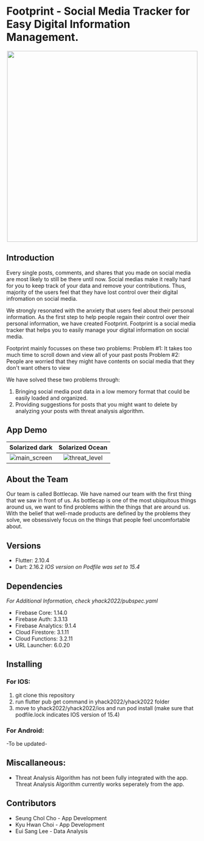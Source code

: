# Footprint - Social Media Tracker for Easy Digital Information Management.
<p align="center">
    <img 
    width="500"
    height="500"
    src="https://user-images.githubusercontent.com/57926472/162923906-efea1e84-8af5-481e-b8a5-a16c3fe828d6.png"
  >
</p>

## Introduction
Every single posts, comments, and shares that you made on social media are most likely to still be there until now. Social medias make it really hard for you to keep track of your data and remove your contributions. Thus, majority of the users feel that they have lost control over their digital infromation on social media.

We strongly resonated with the anxiety that users feel about their personal information. As the first step to help people regain their control over their personal information, we have created Footprint. Footprint is a social media tracker that helps you to easily manage your digital information on social media.

Footprint mainly focusses on these two problems:
Problem #1: It takes too much time to scroll down and view all of your past posts
Problem #2: People are worried that they might have contents on social media that they don't want others to view


We have solved these two problems through:
1) Bringing social media post data in a low memory format that could be easily loaded and organized.
2) Providing suggestions for posts that you might want to delete by analyzing your posts with threat analysis algorithm.

## App Demo
Solarized dark             |  Solarized Ocean
:-------------------------:|:-------------------------:
![main_screen](https://user-images.githubusercontent.com/57926472/236097544-b6a2722c-4959-4db0-82f2-ab7f41d0831e.PNG)  |  ![threat_level](https://user-images.githubusercontent.com/57926472/236097579-79fecad7-1ead-4dd0-bdb8-358840fe8e7d.PNG)


## About the Team
Our team is called Bottlecap. We have named our team with the first thing that we saw in front of us. As bottlecap is one of the most ubiquitous things around us, we want to find problems within the things that are around us. With the belief that well-made products are defined by the problems they solve, we obsessively focus on the things that people feel uncomfortable about. 


## Versions
* Flutter: 2.10.4
* Dart: 2.16.2
_IOS version on Podfile was set to 15.4_


## Dependencies
_For Additional Information, check yhack2022/pubspec.yaml_
* Firebase Core: 1.14.0
* Firebase Auth: 3.3.13
* Firebase Analytics: 9.1.4
* Cloud Firestore: 3.1.11
* Cloud Functions: 3.2.11
* URL Launcher: 6.0.20


## Installing
### For IOS:
1. git clone this repository
2. run flutter pub get command in yhack2022/yhack2022 folder
3. move to yhack2022/yhack2022/ios and run pod install (make sure that podfile.lock indicates IOS version of 15.4)

### For Android:
-To be updated-

## Miscallaneous:
* Threat Analysis Algorithm has not been fully integrated with the app. Threat Analysis Algorithm currently works seperately from the app.

## Contributors
* Seung Chol Cho - App Development
* Kyu Hwan Choi - App Development
* Eui Sang Lee - Data Analysis
